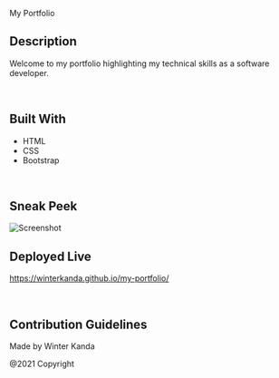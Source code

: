 My Portfolio


## Description
Welcome to my portfolio highlighting my technical skills as a software developer.

&nbsp;

## Built With
* HTML 
* CSS
* Bootstrap

&nbsp;

## Sneak Peek
![Screenshot](assets/screenshot.png)
&nbsp;



## Deployed Live
https://winterkanda.github.io/my-portfolio/


&nbsp;


## Contribution Guidelines

Made by Winter Kanda 

@2021 Copyright